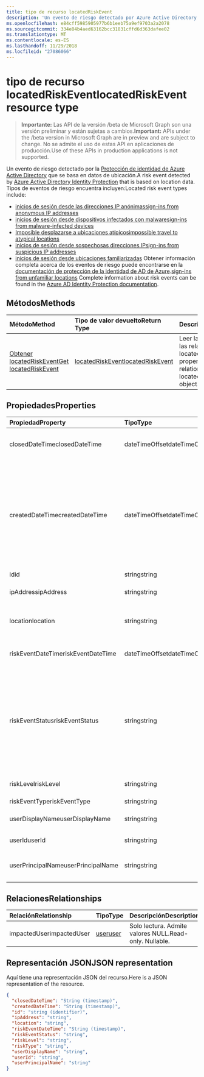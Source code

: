 ```yaml
---
title: tipo de recurso locatedRiskEvent
description: 'Un evento de riesgo detectado por Azure Active Directory protección de identidad que se basa en datos de ubicación. Tipos de eventos de riesgo encuentra incluyen:'
ms.openlocfilehash: e84cff5985905977b6b1eeb75a9ef9703a2a2078
ms.sourcegitcommit: 334e84b4aed63162bcc31831cffd6d363dafee02
ms.translationtype: MT
ms.contentlocale: es-ES
ms.lasthandoff: 11/29/2018
ms.locfileid: "27086066"
---
```

# <a name="locatedriskevent-resource-type"></a><span data-ttu-id="d0374-104">tipo de recurso locatedRiskEvent</span><span class="sxs-lookup"><span data-stu-id="d0374-104">locatedRiskEvent resource type</span></span>

> <span data-ttu-id="d0374-105">**Importante:** Las API de la versión /beta de Microsoft Graph son una versión preliminar y están sujetas a cambios.</span><span class="sxs-lookup"><span data-stu-id="d0374-105">**Important:** APIs under the /beta version in Microsoft Graph are in preview and are subject to change.</span></span> <span data-ttu-id="d0374-106">No se admite el uso de estas API en aplicaciones de producción.</span><span class="sxs-lookup"><span data-stu-id="d0374-106">Use of these APIs in production applications is not supported.</span></span>

<span data-ttu-id="d0374-107">Un evento de riesgo detectado por la [Protección de identidad de Azure Active Directory](https://azure.microsoft.com/en-us/documentation/articles/active-directory-identityprotection/) que se basa en datos de ubicación.</span><span class="sxs-lookup"><span data-stu-id="d0374-107">A risk event detected by [Azure Active Directory Identity Protection](https://azure.microsoft.com/en-us/documentation/articles/active-directory-identityprotection/) that is based on location data.</span></span> <span data-ttu-id="d0374-108">Tipos de eventos de riesgo encuentra incluyen:</span><span class="sxs-lookup"><span data-stu-id="d0374-108">Located risk event types include:</span></span>
* [<span data-ttu-id="d0374-109">inicios de sesión desde las direcciones IP anónimas</span><span class="sxs-lookup"><span data-stu-id="d0374-109">sign-ins from anonymous IP addresses</span></span>](anonymousipriskevent.md)
* [<span data-ttu-id="d0374-110">inicios de sesión desde dispositivos infectados con malware</span><span class="sxs-lookup"><span data-stu-id="d0374-110">sign-ins from malware-infected devices</span></span>](malwareriskevent.md)
* [<span data-ttu-id="d0374-111">Imposible desplazarse a ubicaciones atípicos</span><span class="sxs-lookup"><span data-stu-id="d0374-111">impossible travel to atypical locations</span></span>](impossibletravelriskevent.md)
* [<span data-ttu-id="d0374-112">inicios de sesión desde sospechosas direcciones IP</span><span class="sxs-lookup"><span data-stu-id="d0374-112">sign-ins from suspicious IP addresses</span></span>](suspiciousipriskevent.md)
* <span data-ttu-id="d0374-113">[inicios de sesión desde ubicaciones familiarizadas](unfamiliarlocationriskevent.md) Obtener información completa acerca de los eventos de riesgo puede encontrarse en la [documentación de protección de la identidad de AD de Azure](https://azure.microsoft.com/en-us/documentation/articles/active-directory-identityprotection-risk-events-types/).</span><span class="sxs-lookup"><span data-stu-id="d0374-113">[sign-ins from unfamiliar locations](unfamiliarlocationriskevent.md) Complete information about risk events can be found in the [Azure AD Identity Protection documentation](https://azure.microsoft.com/en-us/documentation/articles/active-directory-identityprotection-risk-events-types/).</span></span>


## <a name="methods"></a><span data-ttu-id="d0374-114">Métodos</span><span class="sxs-lookup"><span data-stu-id="d0374-114">Methods</span></span>

| <span data-ttu-id="d0374-115">Método</span><span class="sxs-lookup"><span data-stu-id="d0374-115">Method</span></span>           | <span data-ttu-id="d0374-116">Tipo de valor devuelto</span><span class="sxs-lookup"><span data-stu-id="d0374-116">Return Type</span></span>    |<span data-ttu-id="d0374-117">Descripción</span><span class="sxs-lookup"><span data-stu-id="d0374-117">Description</span></span>|
|:---------------|:--------|:----------|
|[<span data-ttu-id="d0374-118">Obtener locatedRiskEvent</span><span class="sxs-lookup"><span data-stu-id="d0374-118">Get locatedRiskEvent</span></span>](../api/locatedriskevent-get.md) | [<span data-ttu-id="d0374-119">locatedRiskEvent</span><span class="sxs-lookup"><span data-stu-id="d0374-119">locatedRiskEvent</span></span>](locatedriskevent.md) |<span data-ttu-id="d0374-120">Leer las propiedades y las relaciones del objeto locatedRiskEvent.</span><span class="sxs-lookup"><span data-stu-id="d0374-120">Read properties and relationships of locatedRiskEvent object.</span></span>|

## <a name="properties"></a><span data-ttu-id="d0374-121">Propiedades</span><span class="sxs-lookup"><span data-stu-id="d0374-121">Properties</span></span>
| <span data-ttu-id="d0374-122">Propiedad</span><span class="sxs-lookup"><span data-stu-id="d0374-122">Property</span></span>     | <span data-ttu-id="d0374-123">Tipo</span><span class="sxs-lookup"><span data-stu-id="d0374-123">Type</span></span>   |<span data-ttu-id="d0374-124">Descripción</span><span class="sxs-lookup"><span data-stu-id="d0374-124">Description</span></span>|
|:---------------|:--------|:----------|
|<span data-ttu-id="d0374-125">closedDateTime</span><span class="sxs-lookup"><span data-stu-id="d0374-125">closedDateTime</span></span>|<span data-ttu-id="d0374-126">dateTimeOffset</span><span class="sxs-lookup"><span data-stu-id="d0374-126">dateTimeOffset</span></span>| <span data-ttu-id="d0374-127">La fecha y hora en que se ha cerrado el evento de riesgo</span><span class="sxs-lookup"><span data-stu-id="d0374-127">The date and time that the risk event was closed</span></span>|
|<span data-ttu-id="d0374-128">createdDateTime</span><span class="sxs-lookup"><span data-stu-id="d0374-128">createdDateTime</span></span>|<span data-ttu-id="d0374-129">dateTimeOffset</span><span class="sxs-lookup"><span data-stu-id="d0374-129">dateTimeOffset</span></span>| <span data-ttu-id="d0374-130">La fecha y hora en que se creó el evento de riesgo.</span><span class="sxs-lookup"><span data-stu-id="d0374-130">The date and time that the risk event was created.</span></span> <span data-ttu-id="d0374-131">Siempre es mayor o igual que la fecha y hora del evento riesgo propio.</span><span class="sxs-lookup"><span data-stu-id="d0374-131">This is always greater than or equal to the datetime of the risk event itself.</span></span> <span data-ttu-id="d0374-132">Ésta es la propiedad correcta para utilizar como filtro al consultar los eventos de riesgo.</span><span class="sxs-lookup"><span data-stu-id="d0374-132">This is the correct property to use as a filter when querying risk events.</span></span>|
|<span data-ttu-id="d0374-133">id</span><span class="sxs-lookup"><span data-stu-id="d0374-133">id</span></span>|<span data-ttu-id="d0374-134">string</span><span class="sxs-lookup"><span data-stu-id="d0374-134">string</span></span>| <span data-ttu-id="d0374-135">Solo lectura</span><span class="sxs-lookup"><span data-stu-id="d0374-135">Read-only</span></span>|
|<span data-ttu-id="d0374-136">ipAddress</span><span class="sxs-lookup"><span data-stu-id="d0374-136">ipAddress</span></span>|<span data-ttu-id="d0374-137">string</span><span class="sxs-lookup"><span data-stu-id="d0374-137">string</span></span>| <span data-ttu-id="d0374-138">La dirección IP de inicio de sesión de</span><span class="sxs-lookup"><span data-stu-id="d0374-138">The IP address of the sign-in</span></span>|
|<span data-ttu-id="d0374-139">location</span><span class="sxs-lookup"><span data-stu-id="d0374-139">location</span></span>|<span data-ttu-id="d0374-140">string</span><span class="sxs-lookup"><span data-stu-id="d0374-140">string</span></span>| <span data-ttu-id="d0374-141">La ubicación que se adjunta a la dirección IP de inicio de sesión de</span><span class="sxs-lookup"><span data-stu-id="d0374-141">The location attached to the IP address of the sign-in</span></span>|
|<span data-ttu-id="d0374-142">riskEventDateTime</span><span class="sxs-lookup"><span data-stu-id="d0374-142">riskEventDateTime</span></span>|<span data-ttu-id="d0374-143">dateTimeOffset</span><span class="sxs-lookup"><span data-stu-id="d0374-143">dateTimeOffset</span></span>| <span data-ttu-id="d0374-144">Fecha y hora en que se produjo el evento de riesgo</span><span class="sxs-lookup"><span data-stu-id="d0374-144">The date and time when the risk event occurred</span></span>|
|<span data-ttu-id="d0374-145">riskEventStatus</span><span class="sxs-lookup"><span data-stu-id="d0374-145">riskEventStatus</span></span>|<span data-ttu-id="d0374-146">string</span><span class="sxs-lookup"><span data-stu-id="d0374-146">string</span></span>| <span data-ttu-id="d0374-147">Los valores posibles son: `active`, `remediated`, `dismissedAsFixed`, `dismissedAsFalsePositive`, `dismissedAsIgnore`, `loginBlocked`, `closedMfaAuto` y `closedMultipleReasons`.</span><span class="sxs-lookup"><span data-stu-id="d0374-147">Possible values are: `active`, `remediated`, `dismissedAsFixed`, `dismissedAsFalsePositive`, `dismissedAsIgnore`, `loginBlocked`, `closedMfaAuto`, `closedMultipleReasons`.</span></span>|
|<span data-ttu-id="d0374-148">riskLevel</span><span class="sxs-lookup"><span data-stu-id="d0374-148">riskLevel</span></span>|<span data-ttu-id="d0374-149">string</span><span class="sxs-lookup"><span data-stu-id="d0374-149">string</span></span>| <span data-ttu-id="d0374-150">Los valores posibles son: `low`, `medium` y `high`.</span><span class="sxs-lookup"><span data-stu-id="d0374-150">Possible values are: `low`, `medium`, `high`.</span></span>|
|<span data-ttu-id="d0374-151">riskEventType</span><span class="sxs-lookup"><span data-stu-id="d0374-151">riskEventType</span></span>|<span data-ttu-id="d0374-152">string</span><span class="sxs-lookup"><span data-stu-id="d0374-152">string</span></span>| <span data-ttu-id="d0374-153">El tipo de riesgo</span><span class="sxs-lookup"><span data-stu-id="d0374-153">The type of risk</span></span>|
|<span data-ttu-id="d0374-154">userDisplayName</span><span class="sxs-lookup"><span data-stu-id="d0374-154">userDisplayName</span></span>|<span data-ttu-id="d0374-155">string</span><span class="sxs-lookup"><span data-stu-id="d0374-155">string</span></span>| <span data-ttu-id="d0374-156">El nombre del usuario en riesgo</span><span class="sxs-lookup"><span data-stu-id="d0374-156">The name of the user at risk</span></span>|
|<span data-ttu-id="d0374-157">userId</span><span class="sxs-lookup"><span data-stu-id="d0374-157">userId</span></span>|<span data-ttu-id="d0374-158">string</span><span class="sxs-lookup"><span data-stu-id="d0374-158">string</span></span>| <span data-ttu-id="d0374-159">El identificador del usuario en riesgo</span><span class="sxs-lookup"><span data-stu-id="d0374-159">The id of the user at risk</span></span>|
|<span data-ttu-id="d0374-160">userPrincipalName</span><span class="sxs-lookup"><span data-stu-id="d0374-160">userPrincipalName</span></span>|<span data-ttu-id="d0374-161">string</span><span class="sxs-lookup"><span data-stu-id="d0374-161">string</span></span>| <span data-ttu-id="d0374-162">El nombre principal de usuario del usuario en riesgo</span><span class="sxs-lookup"><span data-stu-id="d0374-162">The user principal name of the user at risk</span></span>|

## <a name="relationships"></a><span data-ttu-id="d0374-163">Relaciones</span><span class="sxs-lookup"><span data-stu-id="d0374-163">Relationships</span></span>
| <span data-ttu-id="d0374-164">Relación</span><span class="sxs-lookup"><span data-stu-id="d0374-164">Relationship</span></span> | <span data-ttu-id="d0374-165">Tipo</span><span class="sxs-lookup"><span data-stu-id="d0374-165">Type</span></span>   |<span data-ttu-id="d0374-166">Descripción</span><span class="sxs-lookup"><span data-stu-id="d0374-166">Description</span></span>|
|:---------------|:--------|:----------|
|<span data-ttu-id="d0374-167">impactedUser</span><span class="sxs-lookup"><span data-stu-id="d0374-167">impactedUser</span></span>|[<span data-ttu-id="d0374-168">user</span><span class="sxs-lookup"><span data-stu-id="d0374-168">user</span></span>](user.md)| <span data-ttu-id="d0374-p105">Solo lectura. Admite valores NULL.</span><span class="sxs-lookup"><span data-stu-id="d0374-p105">Read-only. Nullable.</span></span>|

## <a name="json-representation"></a><span data-ttu-id="d0374-171">Representación JSON</span><span class="sxs-lookup"><span data-stu-id="d0374-171">JSON representation</span></span>

<span data-ttu-id="d0374-172">Aquí tiene una representación JSON del recurso.</span><span class="sxs-lookup"><span data-stu-id="d0374-172">Here is a JSON representation of the resource.</span></span>

<!-- {
  "blockType": "resource",
  "optionalProperties": [

  ],
  "@odata.type": "microsoft.graph.locatedRiskEvent"
}-->

```json
{
  "closedDateTime": "String (timestamp)",
  "createdDateTime": "String (timestamp)",
  "id": "string (identifier)",
  "ipAddress": "string",
  "location": "string",
  "riskEventDateTime": "String (timestamp)",
  "riskEventStatus": "string",
  "riskLevel": "string",
  "riskType": "string",
  "userDisplayName": "string",
  "userId": "string",
  "userPrincipalName": "string"
}

```

<!-- uuid: 8fcb5dbc-d5aa-4681-8e31-b001d5168d79
2015-10-25 14:57:30 UTC -->
<!-- {
  "type": "#page.annotation",
  "description": "locatedRiskEvent resource",
  "keywords": "",
  "section": "documentation",
  "tocPath": ""
}-->